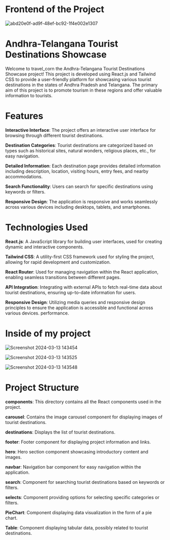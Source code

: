 # Frontend of the Project

![abd20e0f-ad9f-48ef-bc92-1f4e002e1307](https://github.com/SriLakshmiMounikaBandaru/Travel_Corn/assets/114336621/87fca92c-185d-4d6d-aa08-b465f882cb74)

# Andhra-Telangana Tourist Destinations Showcase
Welcome to travel_corn the Andhra-Telangana Tourist Destinations Showcase project! This project is developed using React.js and Tailwind CSS to provide a user-friendly platform for showcasing various tourist destinations in the states of Andhra Pradesh and Telangana. The primary aim of this project is to promote tourism in these regions and offer valuable information to tourists.
# Features
**Interactive Interface**: The project offers an interactive user interface for browsing through different tourist destinations.

**Destination Categories**: Tourist destinations are categorized based on types such as historical sites, natural wonders, religious places, etc., for easy navigation.

**Detailed Information**: Each destination page provides detailed information including description, location, visiting hours, entry fees, and nearby accommodations.

**Search Functionality**: Users can search for specific destinations using keywords or filters.

**Responsive Design**: The application is responsive and works seamlessly across various devices including desktops, tablets, and smartphones.

# Technologies Used
**React.js**: A JavaScript library for building user interfaces, used for creating dynamic and interactive components.

**Tailwind CSS**: A utility-first CSS framework used for styling the project, allowing for rapid development and customization.

**React Router**: Used for managing navigation within the React application, enabling seamless transitions between different pages.

**API Integration**: Integrating with external APIs to fetch real-time data about tourist destinations, ensuring up-to-date information for users.

**Responsive Design**: Utilizing media queries and responsive design principles to ensure the application is accessible and functional across various devices.
 performance.

# Inside of my project
![Screenshot 2024-03-13 143454](https://github.com/SriLakshmiMounikaBandaru/Travel_Corn/assets/114336621/ac6652b5-482e-4b10-aded-3783cd0cbbc6)

![Screenshot 2024-03-13 143525](https://github.com/SriLakshmiMounikaBandaru/Travel_Corn/assets/114336621/362c21d7-7394-49cd-93cd-d8702f11b391)

![Screenshot 2024-03-13 143548](https://github.com/SriLakshmiMounikaBandaru/Travel_Corn/assets/114336621/7058ba4b-7c22-4889-9c79-65a74a6da3e3)

# Project Structure
**components**: This directory contains all the React components used in the project.

**carousel**: Contains the image carousel component for displaying images of tourist destinations.

**destinations**: Displays the list of tourist destinations.

**footer**: Footer component for displaying project information and links.

**hero**: Hero section component showcasing introductory content and images.

**navbar**: Navigation bar component for easy navigation within the application.

**search**: Component for searching tourist destinations based on keywords or filters.

**selects**: Component providing options for selecting specific categories or filters.

**PieChart**: Component displaying data visualization in the form of a pie chart.

**Table**: Component displaying tabular data, possibly related to tourist destinations.

